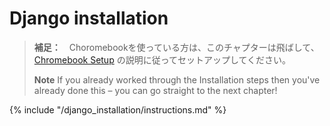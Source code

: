 # Django installation

> **補足：**　Choromebookを使っている方は、このチャプターは飛ばして、 [Chromebook Setup](../chromebook_setup/README.md) の説明に従ってセットアップしてください。
> 
> **Note** If you already worked through the Installation steps then you've already done this – you can go straight to the next chapter!

{% include "/django_installation/instructions.md" %}